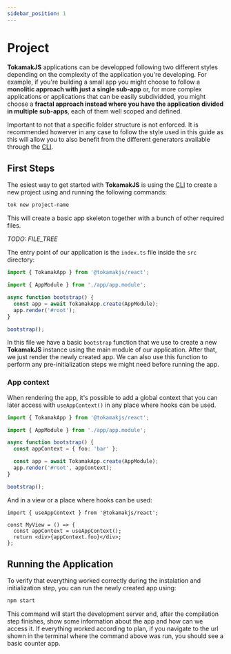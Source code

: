 ```yaml
---
sidebar_position: 1
---
```


# Project

**TokamakJS** applications can be developped following two different styles depending on the complexity of the application you're developing. For example, if you're building a small app you might choose to follow a **monolitic approach with just a single sub-app** or, for more complex applications or applications that can be easily subdividded, you might choose a **fractal approach instead where you have the application divided in multiple sub-apps**, each of them well scoped and defined.

Important to not that a specific folder structure is not enforced. It is recommended howerver in any case to follow the style used in this guide as this will allow you to also benefit from the different generators available through the [CLI](https://github.com/tokamakjs/tokamak-cli).

## First Steps

The esiest way to get started with **TokamakJS** is using the [CLI](https://github.com/tokamakjs/tokamak-cli) to create a new project using and running the following commands:

```bash
tok new project-name
```

This will create a basic app skeleton together with a bunch of other required files.

*TODO: FILE_TREE*

The entry point of our application is the `index.ts` file inside the `src` directory:

```ts
import { TokamakApp } from '@tokamakjs/react';

import { AppModule } from './app/app.module';

async function bootstrap() {
  const app = await TokamakApp.create(AppModule);
  app.render('#root');
}

bootstrap();
```

In this file we have a basic `bootstrap` function that we use to create a new **TokamakJS** instance using the main module of our application. After that, we just render the newly created app. We can also use this function to perform any pre-initialization steps we might need before running the app.

### App context

When rendering the app, it's possible to add a global context that you can later access with `useAppContext()` in any place where hooks can be used.

```ts
import { TokamakApp } from '@tokamakjs/react';

import { AppModule } from './app/app.module';

async function bootstrap() {
  const appContext = { foo: 'bar' };

  const app = await TokamakApp.create(AppModule);
  app.render('#root', appContext);
}

bootstrap();
```

And in a view or a place where hooks can be used:

```tsx
import { useAppContext } from '@tokamakjs/react';

const MyView = () => {
  const appContext = useAppContext();
  return <div>{appContext.foo}</div>;
};
```

## Running the Application

To verify that everything worked correctly during the instalation and initialization step, you can run the newly created app using:

```bash
npm start
```

This command will start the development server and, after the compilation step finishes, show some information about the app and how can we access it. If everything worked according to plan, if you navigate to the url shown in the terminal where the command above was run, you should see a basic counter app.